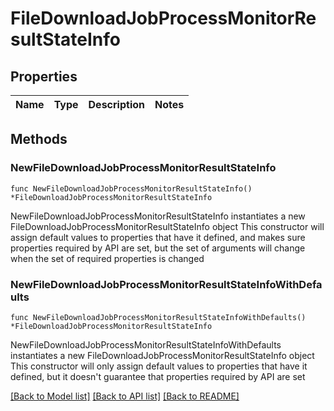 # FileDownloadJobProcessMonitorResultStateInfo

## Properties

Name | Type | Description | Notes
------------ | ------------- | ------------- | -------------

## Methods

### NewFileDownloadJobProcessMonitorResultStateInfo

`func NewFileDownloadJobProcessMonitorResultStateInfo() *FileDownloadJobProcessMonitorResultStateInfo`

NewFileDownloadJobProcessMonitorResultStateInfo instantiates a new FileDownloadJobProcessMonitorResultStateInfo object
This constructor will assign default values to properties that have it defined,
and makes sure properties required by API are set, but the set of arguments
will change when the set of required properties is changed

### NewFileDownloadJobProcessMonitorResultStateInfoWithDefaults

`func NewFileDownloadJobProcessMonitorResultStateInfoWithDefaults() *FileDownloadJobProcessMonitorResultStateInfo`

NewFileDownloadJobProcessMonitorResultStateInfoWithDefaults instantiates a new FileDownloadJobProcessMonitorResultStateInfo object
This constructor will only assign default values to properties that have it defined,
but it doesn't guarantee that properties required by API are set


[[Back to Model list]](../README.md#documentation-for-models) [[Back to API list]](../README.md#documentation-for-api-endpoints) [[Back to README]](../README.md)


